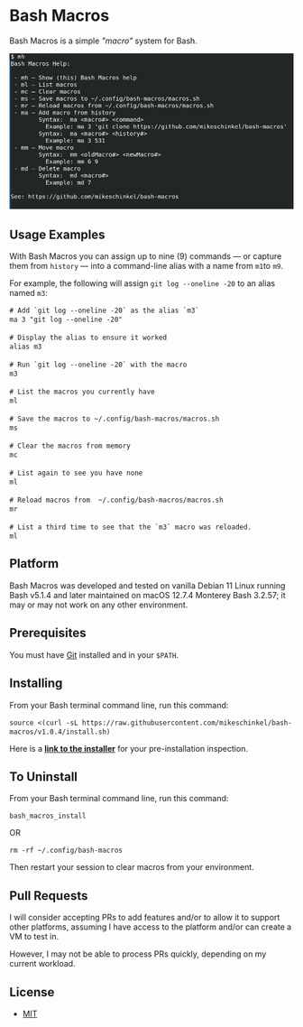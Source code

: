 # Bash Macros 

Bash Macros is a simple _"macro"_ system for Bash.


![Bash Macros Help](assets/bash-macros-help.png)

## Usage Examples

With Bash Macros you can assign up to nine (9) commands — or capture them from `history` — into a command-line alias with a name from `m1`to `m9`.

For example, the following will assign `git log --oneline -20` to an alias named `m3`:

```
# Add `git log --oneline -20` as the alias `m3`
ma 3 "git log --oneline -20"    

# Display the alias to ensure it worked
alias m3

# Run `git log --oneline -20` with the macro      
m3

# List the macros you currently have      
ml

# Save the macros to ~/.config/bash-macros/macros.sh      
ms

# Clear the macros from memory      
mc

# List again to see you have none      
ml

# Reload macros from  ~/.config/bash-macros/macros.sh     
mr

# List a third time to see that the `m3` macro was reloaded.      
ml
```


## Platform
Bash Macros was developed and tested on vanilla Debian 11 Linux running Bash v5.1.4 and later maintained on macOS 12.7.4 Monterey Bash 3.2.57; it may or may not work on any other environment.

## Prerequisites

You must have [Git](https://git-scm.com/) installed and in your `$PATH`.

## Installing

From your Bash terminal command line, run this command:

```
source <(curl -sL https://raw.githubusercontent.com/mikeschinkel/bash-macros/v1.0.4/install.sh)
```

Here is a [**link to the installer**](https://raw.githubusercontent.com/mikeschinkel/bash-macros/v1.0.4/install.sh) for your pre-installation inspection.

## To Uninstall

From your Bash terminal command line, run this command:

```
bash_macros_install
```
OR
```
rm -rf ~/.config/bash-macros
```
Then restart your session to clear macros from your environment.

## Pull Requests
I will consider accepting PRs to add features and/or to allow it to support other platforms, assuming I have access to the platform and/or can create a VM to test in.

However, I may not be able to process PRs quickly, depending on my current workload.


## License

- [MIT](LICENSE)